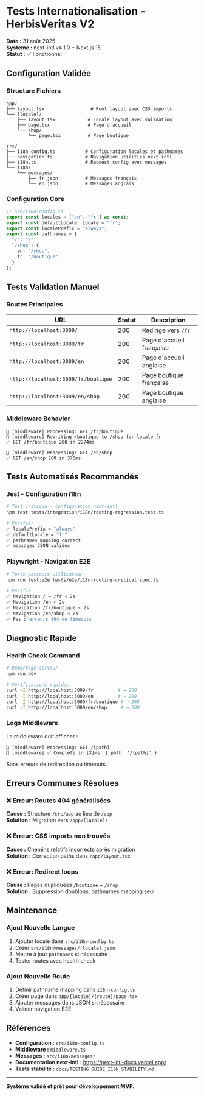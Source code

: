# Tests Internationalisation - HerbisVeritas V2

**Date :** 31 août 2025  
**Système :** next-intl v4.1.0 + Next.js 15  
**Statut :** ✅ Fonctionnel

## Configuration Validée

### Structure Fichiers
```
app/
├── layout.tsx                 # Root layout avec CSS imports
└── [locale]/
    ├── layout.tsx            # Locale layout avec validation
    ├── page.tsx              # Page d'accueil
    └── shop/
        └── page.tsx          # Page boutique

src/
├── i18n-config.ts           # Configuration locales et pathnames
├── navigation.ts            # Navigation utilities next-intl
├── i18n.ts                  # Request config avec messages
└── i18n/
    └── messages/
        ├── fr.json          # Messages français
        └── en.json          # Messages anglais
```

### Configuration Core
```typescript
// src/i18n-config.ts
export const locales = ["en", "fr"] as const;
export const defaultLocale: Locale = "fr";
export const localePrefix = "always";
export const pathnames = {
  "/": "/",
  "/shop": {
    en: "/shop",
    fr: "/boutique",
  }
};
```

## Tests Validation Manuel

### Routes Principales
| URL | Statut | Description |
|-----|---------|------------|
| `http://localhost:3009/` | 200 | Redirige vers `/fr` |
| `http://localhost:3009/fr` | 200 | Page d'accueil française |
| `http://localhost:3009/en` | 200 | Page d'accueil anglaise |
| `http://localhost:3009/fr/boutique` | 200 | Page boutique française |
| `http://localhost:3009/en/shop` | 200 | Page boutique anglaise |

### Middleware Behavior
```
🔄 [middleware] Processing: GET /fr/boutique
🔄 [middleware] Rewriting /boutique to /shop for locale fr
✅ GET /fr/boutique 200 in 2274ms

🔄 [middleware] Processing: GET /en/shop  
✅ GET /en/shop 200 in 375ms
```

## Tests Automatisés Recommandés

### Jest - Configuration i18n
```bash
# Test critique - configuration next-intl
npm test tests/integration/i18n/routing-regression.test.ts

# Vérifie:
✅ localePrefix = "always"  
✅ defaultLocale = "fr"
✅ pathnames mapping correct
✅ messages JSON valides
```

### Playwright - Navigation E2E  
```bash
# Tests parcours utilisateur
npm run test:e2e tests/e2e/i18n-routing-critical.spec.ts

# Vérifie:
✅ Navigation / → /fr < 2s
✅ Navigation /en < 2s
✅ Navigation /fr/boutique < 2s  
✅ Navigation /en/shop < 2s
✅ Pas d'erreurs 404 ou timeouts
```

## Diagnostic Rapide

### Health Check Command
```bash
# Démarrage serveur
npm run dev

# Vérifications rapides
curl -I http://localhost:3009/fr         # → 200
curl -I http://localhost:3009/en         # → 200  
curl -I http://localhost:3009/fr/boutique # → 200
curl -I http://localhost:3009/en/shop     # → 200
```

### Logs Middleware  
Le middleware doit afficher :
```
🔄 [middleware] Processing: GET /[path]
🔄 [middleware] ✅ Complete in [X]ms: { path: '/[path]' }
```

Sans erreurs de redirection ou timeouts.

## Erreurs Communes Résolues

### ❌ Erreur: Routes 404 généralisées
**Cause :** Structure `/src/app` au lieu de `/app`  
**Solution :** Migration vers `/app/[locale]/`

### ❌ Erreur: CSS imports non trouvés  
**Cause :** Chemins relatifs incorrects après migration  
**Solution :** Correction paths dans `/app/layout.tsx`

### ❌ Erreur: Redirect loops  
**Cause :** Pages dupliquées `/boutique` + `/shop`  
**Solution :** Suppression doublons, pathnames mapping seul

## Maintenance

### Ajout Nouvelle Langue
1. Ajouter locale dans `src/i18n-config.ts`
2. Créer `src/i18n/messages/[locale].json`  
3. Mettre à jour `pathnames` si nécessaire
4. Tester routes avec health check

### Ajout Nouvelle Route
1. Définir pathname mapping dans `i18n-config.ts`
2. Créer page dans `app/[locale]/[route]/page.tsx`
3. Ajouter messages dans JSON si nécessaire
4. Valider navigation E2E

## Références

- **Configuration :** `src/i18n-config.ts`
- **Middleware :** `middleware.ts`  
- **Messages :** `src/i18n/messages/`
- **Documentation next-intl :** https://next-intl-docs.vercel.app/
- **Tests stabilité :** `docs/TESTING_GUIDE_I18N_STABILITY.md`

---

**Système validé et prêt pour développement MVP.**